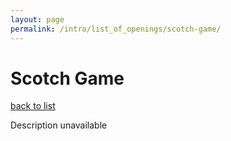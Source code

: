 ```yaml
---
layout: page
permalink: /intro/list_of_openings/scotch-game/
---
```


# Scotch Game

[back to list](..)

Description unavailable